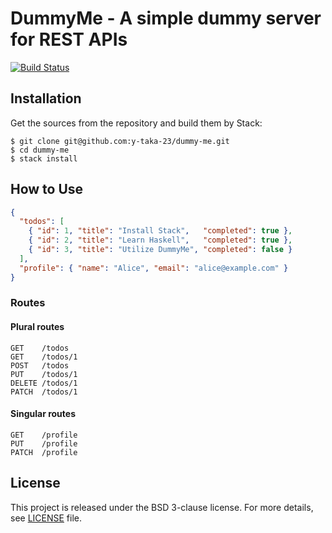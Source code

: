 DummyMe - A simple dummy server for REST APIs
=============================================

[![Build Status](https://travis-ci.org/y-taka-23/dummy-me.svg?branch=master)](https://travis-ci.org/y-taka-23/dummy-me)

Installation
------------

Get the sources from the repository and build them by Stack:

```
$ git clone git@github.com:y-taka-23/dummy-me.git
$ cd dummy-me
$ stack install
```

How to Use
----------

```json
{
  "todos": [
    { "id": 1, "title": "Install Stack",   "completed": true },
    { "id": 2, "title": "Learn Haskell",   "completed": true },
    { "id": 3, "title": "Utilize DummyMe", "completed": false }
  ],
  "profile": { "name": "Alice", "email": "alice@example.com" }
}
```

### Routes

#### Plural routes

```
GET    /todos
GET    /todos/1
POST   /todos
PUT    /todos/1
DELETE /todos/1
PATCH  /todos/1
```

#### Singular routes

```
GET    /profile
PUT    /profile
PATCH  /profile
```

License
-------

This project is released under the BSD 3-clause license. For more details, see [LICENSE](./LICENSE) file.
